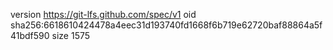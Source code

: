 version https://git-lfs.github.com/spec/v1
oid sha256:6618610424478a4eec31d193740fd1668f6b719e62720baf88864a5f41bdf590
size 1575
